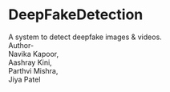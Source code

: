 # DeepFakeDetection
 A system to detect deepfake images &amp; videos.
<br>
 Author- 
 <br>
 Navika Kapoor,
 <br>
 Aashray Kini,
 <br>
 Parthvi Mishra, 
 <br>
 Jiya Patel
 
